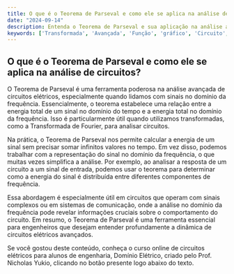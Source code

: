 ```yaml
---
title: O que é o Teorema de Parseval e como ele se aplica na análise de circuitos?
date: "2024-09-14"
description: Entenda o Teorema de Parseval e sua aplicação na análise avançada de circuitos elétricos.
keywords: ['Transformada', 'Avançada', 'Função', 'gráfico', 'Circuito', 'Aplicação', 'Parseval']
---
```


## O que é o Teorema de Parseval e como ele se aplica na análise de circuitos?

O Teorema de Parseval é uma ferramenta poderosa na análise avançada de circuitos elétricos, especialmente quando lidamos com sinais no domínio da frequência. Essencialmente, o teorema estabelece uma relação entre a energia total de um sinal no domínio do tempo e a energia total no domínio da frequência. Isso é particularmente útil quando utilizamos transformadas, como a Transformada de Fourier, para analisar circuitos.

Na prática, o Teorema de Parseval nos permite calcular a energia de um sinal sem precisar somar infinitos valores no tempo. Em vez disso, podemos trabalhar com a representação do sinal no domínio da frequência, o que muitas vezes simplifica a análise. Por exemplo, ao analisar a resposta de um circuito a um sinal de entrada, podemos usar o teorema para determinar como a energia do sinal é distribuída entre diferentes componentes de frequência.

Essa abordagem é especialmente útil em circuitos que operam com sinais complexos ou em sistemas de comunicação, onde a análise no domínio da frequência pode revelar informações cruciais sobre o comportamento do circuito. Em resumo, o Teorema de Parseval é uma ferramenta essencial para engenheiros que desejam entender profundamente a dinâmica de circuitos elétricos avançados.

Se você gostou deste conteúdo, conheça o curso online de circuitos elétricos para alunos de engenharia, Domínio Elétrico, criado pelo Prof. Nicholas Yukio, clicando no botão presente logo abaixo do texto.